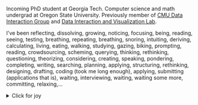 Incoming PhD student at Georgia Tech. Computer science and math undergrad at Oregon State University. Previously member of [CMU Data Interaction Group](https://dig.cmu.edu/) and [Data Interaction and Visualization Lab](https://minsuk.com/).

I've been reflecting, dissolving, growing, noticing, focusing, being, reading, seeing, testing, breathing, repeating, breathing, snoring, intuiting, deriving, calculating, living, eating, walking, studying, gazing, biking, prompting, reading, crowdsourcing, scheming, querying, thinking, rethinking, questioning, theorizing, considering, creating, speaking, pondering, completing, writing, searching, planning, applying, structuring, rethinking, designing, drafting, coding (took me long enough), applying, submitting (applications that is), waiting, interviewing, waiting, waiting some more, committing, relaxing,...

<details>
  <summary>Click for joy</summary>
  <img src="https://github.com/xnought/xnought/assets/65095341/8c5645a0-cb4c-4538-8ae4-19f382c827d6" >
</details>
